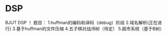 # DSP
BJUT DSP ！
题目：
  1.huffman的编码和译码（debug）阶段
  2.域名解析(正在进行)
  3.基于huffman的文件压缩
  4.五子棋对战/B树（待定）
  5.超市系统（基于B树）
